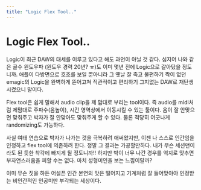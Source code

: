 ```yaml
---
title: "Logic Flex Tool.."
---
```

# Logic Flex Tool..


Logic이 최근 DAW의 대세를 이루고 있다고 해도 과언이 아닐 것 같다. 심지어 나와 같은 골수 윈도우파 (윈도우 경력 20년? ㅠ)도 이미 몇년 전에 Logic으로 갈아탔을 정도니까. 애플이 다방면으로 호조를 보일 뿐아니라 그 옛날 잘 죽고 불편하기 짝이 없던 emagic의 Logic을 완벽하게 뜯어고쳐 직관적이고 편리하기 그지없는 DAW로 재탄생시켰으니 말이다.




Flex tool은 쉽게 말해서 audio clip을 제 맘대로 부리는 tool이다. 즉 audio를 midi처럼 제맘대로 주파수(음높이), 시간 영역상에서 이동시킬 수 있는 툴이다. 음이 잘 안맞으면 맞춰주고 박자가 잘 안맞아도 맞춰주게 할 수 있다. 물론 적당히 어긋나게 randomizing도 가능하다.




사실 여태 연습으로 박자가 나가는 것을 극복하려 애써왔지만, 이젠 나 스스로 인간임을 인정하고 flex tool에 의존하려 한다. 정말 그 결과는 가공할만하다. 내가 무슨 세션맨이라도 된 듯한 착각에 빠지게 될 정도니까!! 하지만 박이 너무 나간 경우를 억지로 맞추면 부자연스러움을 피할 수는 없다. 마치 성형미인을 보는 느낌이랄까? 




이미 무슨 짓을 하든 어설픈 인간 본연의 맛은 떨어지고 기계처럼 잘 들어맞아야 인정받는 비인간적인 인공미만 부각되는 세상이다.


